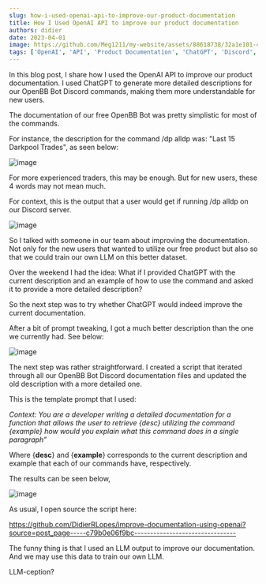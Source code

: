 ```yaml
---
slug: how-i-used-openai-api-to-improve-our-product-documentation
title: How I Used OpenAI API to improve our product documentation
authors: didier
date: 2023-04-01
image: https://github.com/Meg1211/my-website/assets/88618738/32a1e101-4357-4a0a-852c-d184ad6a7104
tags: ['OpenAI', 'API', 'Product Documentation', 'ChatGPT', 'Discord', 'OpenBB Bot']
---
```


In this blog post, I share how I used the OpenAI API to improve our product documentation. I used ChatGPT to generate more detailed descriptions for our OpenBB Bot Discord commands, making them more understandable for new users.

<!-- truncate -->

The documentation of our free OpenBB Bot was pretty simplistic for most of the commands.

For instance, the description for the command /dp alldp was: "Last 15 Darkpool Trades", as seen below:

![image](https://github.com/Meg1211/my-website/assets/88618738/faf4a1e1-a5b5-4aeb-aec4-cd69c29842a7)

For more experienced traders, this may be enough. But for new users, these 4 words may not mean much.

For context, this is the output that a user would get if running /dp alldp on our Discord server.

![image](https://github.com/Meg1211/my-website/assets/88618738/5752d06d-0515-46df-aeda-1425c79e7d2c)

So I talked with someone in our team about improving the documentation. Not only for the new users that wanted to utilize our free product but also so that we could train our own LLM on this better dataset.

Over the weekend I had the idea: What if I provided ChatGPT with the current description and an example of how to use the command and asked it to provide a more detailed description?

So the next step was to try whether ChatGPT would indeed improve the current documentation.

After a bit of prompt tweaking, I got a much better description than the one we currently had. See below:

![image](https://github.com/Meg1211/my-website/assets/88618738/212114a0-033e-4f7d-98dc-ef22ee318227)

The next step was rather straightforward. I created a script that iterated through all our OpenBB Bot Discord documentation files and updated the old description with a more detailed one.

This is the template prompt that I used:

_Context: You are a developer writing a detailed documentation for a function that allows the user to retrieve {desc} utilizing the command {example} how would you explain what this command does in a single paragraph”_

Where {**desc**} and {**example**} corresponds to the current description and example that each of our commands have, respectively.

The results can be seen below,

![image](https://github.com/Meg1211/my-website/assets/88618738/32a1e101-4357-4a0a-852c-d184ad6a7104)

As usual, I open source the script here:

https://github.com/DidierRLopes/improve-documentation-using-openai?source=post_page-----c79b0e06f9bc--------------------------------

The funny thing is that I used an LLM output to improve our documentation. And we may use this data to train our own LLM.

LLM-ception?
